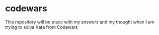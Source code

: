 # codewars
This repository will be place with my answers and my thought when I am trying to solve Kata from Codewars

